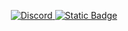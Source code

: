 <p align="center">    
    <a href="https://discord.com/invite/3b4PRyGSsQ">
        <img alt="Discord" src="https://img.shields.io/discord/1188480869825007626?style=for-the-badge&logo=Discord&label=Join&color=%23004500">
    </a>
    <a href="https://t.me/Dragoncoin_DCN">
        <img alt="Static Badge" src="https://img.shields.io/badge/Telegram-2CA5E0?style=for-the-badge&logo=Telegram">
    </a>
</p>
